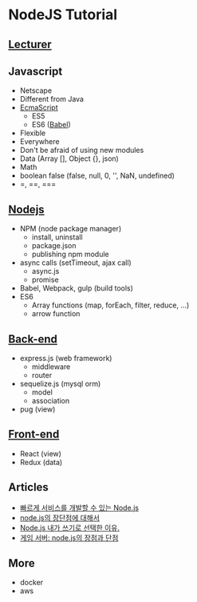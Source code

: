 # NodeJS Tutorial


## [Lecturer](https://github.com/idw111/profile)


## Javascript
- Netscape
- Different from Java
- [EcmaScript](https://en.wikipedia.org/wiki/ECMAScript)
  - ES5
  - ES6 ([Babel](https://babeljs.io/))
- Flexible
- Everywhere
- Don't be afraid of using new modules
- Data (Array [], Object {}, json)
- Math
- boolean false (false, null, 0, '', NaN, undefined)
- =, ==, ===


## [Nodejs](./nodejs/README.md)
- NPM (node package manager)
  - install, uninstall
  - package.json
  - publishing npm module
- async calls (setTimeout, ajax call)
  - async.js
  - promise
- Babel, Webpack, gulp (build tools)
- ES6
  - Array functions (map, forEach, filter, reduce, ...)
  - arrow function


## [Back-end](./backend/README.md)
- express.js (web framework)
  - middleware
  - router
- sequelize.js (mysql orm)
  - model
  - association
- pug (view)


## [Front-end](./frontend/README.md)
- React (view)
- Redux (data)


## Articles
- [빠르게 서비스를 개발할 수 있는 Node.js](http://d2.naver.com/helloworld/4994500)
- [node.js의 장단점에 대해서](http://bcho.tistory.com/876)
- [Node.js 내가 쓰기로 선택한 이유.](https://vinebrancho.wordpress.com/2014/03/24/node-js-%EB%82%B4%EA%B0%80-%EC%93%B0%EA%B8%B0%EB%A1%9C-%EC%84%A0%ED%83%9D%ED%95%9C-%EC%9D%B4%EC%9C%A0/)
- [게임 서버: node.js의 장점과 단점](https://gamecodingschool.org/2015/05/21/%EA%B2%8C%EC%9E%84-%EC%84%9C%EB%B2%84-node-js%EC%9D%98-%EC%9E%A5%EC%A0%90%EA%B3%BC-%EB%8B%A8%EC%A0%90/)


## More
- docker
- aws
